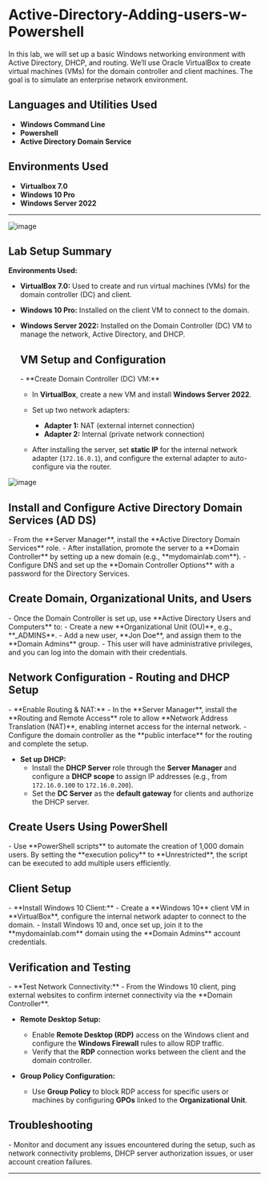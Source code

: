 # Active-Directory-Adding-users-w-Powershell
In this lab, we will set up a basic Windows networking environment with Active Directory, DHCP, and routing. We’ll use Oracle VirtualBox to create virtual machines (VMs) for the domain controller and client machines. The goal is to simulate an enterprise network environment.

<h2>Languages and Utilities Used</h2>

- <b>Windows Command Line</b>
- <b>Powershell</b>
- <b>Active Directory Domain Service</b>


<h2>Environments Used </h2>

- <b>Virtualbox 7.0</b>
- <b>Windows 10 Pro</b>
- <b>Windows Server 2022</b> 

---

![image](https://github.com/user-attachments/assets/1b926cd3-edba-477d-9549-8ed633ec1a32)



<h2>Lab Setup Summary </h2>

**Environments Used:**
- **VirtualBox 7.0:** Used to create and run virtual machines (VMs) for the domain controller (DC) and client.
- **Windows 10 Pro:** Installed on the client VM to connect to the domain.
- **Windows Server 2022:** Installed on the Domain Controller (DC) VM to manage the network, Active Directory, and DHCP.


   <h2>VM Setup and Configuration </h2>
   - **Create Domain Controller (DC) VM:**
   
     - In **VirtualBox**, create a new VM and install **Windows Server 2022**.
 
     - Set up two network adapters:
       - **Adapter 1:** NAT (external internet connection)
       - **Adapter 2:** Internal (private network connection)
     - After installing the server, set **static IP** for the internal network adapter (`172.16.0.1`), and configure the external adapter to auto-configure via the router.

![image](https://github.com/user-attachments/assets/1f37984e-eb4b-4008-b487-bd752c0ffe32)


   <h2>Install and Configure Active Directory Domain Services (AD DS) </h2>
   - From the **Server Manager**, install the **Active Directory Domain Services** role.
   - After installation, promote the server to a **Domain Controller** by setting up a new domain (e.g., **mydomainlab.com**).
   - Configure DNS and set up the **Domain Controller Options** with a password for the Directory Services.
   
   <h2>Create Domain, Organizational Units, and Users </h2>
   - Once the Domain Controller is set up, use **Active Directory Users and Computers** to:
     - Create a new **Organizational Unit (OU)**, e.g., **_ADMINS**.
     - Add a new user, **Jon Doe**, and assign them to the **Domain Admins** group.
   - This user will have administrative privileges, and you can log into the domain with their credentials.

   <h2>Network Configuration - Routing and DHCP Setup </h2>
   - **Enable Routing & NAT:**
     - In the **Server Manager**, install the **Routing and Remote Access** role to allow **Network Address Translation (NAT)**, enabling internet access for the internal network.
     - Configure the domain controller as the **public interface** for the routing and complete the setup.
   
   - **Set up DHCP:**
     - Install the **DHCP Server** role through the **Server Manager** and configure a **DHCP scope** to assign IP addresses (e.g., from `172.16.0.100` to `172.16.0.200`).
     - Set the **DC Server** as the **default gateway** for clients and authorize the DHCP server.

   <h2>Create Users Using PowerShell </h2>
   - Use **PowerShell scripts** to automate the creation of 1,000 domain users. By setting the **execution policy** to **Unrestricted**, the script can be executed to add multiple users efficiently.

   <h2>Client Setup </h2>
   - **Install Windows 10 Client:**
     - Create a **Windows 10** client VM in **VirtualBox**, configure the internal network adapter to connect to the domain.
     - Install Windows 10 and, once set up, join it to the **mydomainlab.com** domain using the **Domain Admins** account credentials.
   
   <h2>Verification and Testing </h2>
   - **Test Network Connectivity:**
     - From the Windows 10 client, ping external websites to confirm internet connectivity via the **Domain Controller**.
   
   - **Remote Desktop Setup:**
     - Enable **Remote Desktop (RDP)** access on the Windows client and configure the **Windows Firewall** rules to allow RDP traffic.
     - Verify that the **RDP** connection works between the client and the domain controller.
   
   - **Group Policy Configuration:**
     - Use **Group Policy** to block RDP access for specific users or machines by configuring **GPOs** linked to the **Organizational Unit**.

 <h2>Troubleshooting </h2>
   - Monitor and document any issues encountered during the setup, such as network connectivity problems, DHCP server authorization issues, or user account creation failures.

---

